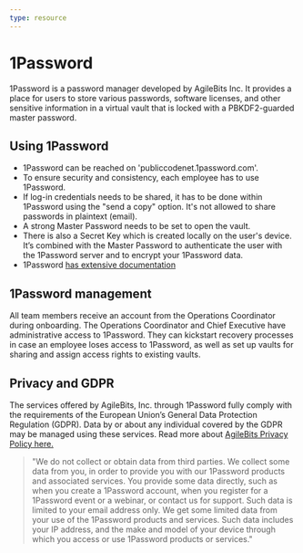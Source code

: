 ```yaml
---
type: resource
---
```


# 1Password

1Password is a password manager developed by AgileBits Inc. It provides a place for users to store various passwords, software licenses, and other sensitive information in a virtual vault that is locked with a PBKDF2-guarded master password.

## Using 1Password

* 1Password can be reached on 'publiccodenet.1password.com'.
* To ensure security and consistency, each employee has to use 1Password.
* If log-in credentials needs to be shared, it has to be done within 1Password using the "send a copy" option. It's not allowed to share passwords in plaintext (email).
* A strong Master Password needs to be set to open the vault.
* There is also a Secret Key which is created locally on the user's device. It’s combined with the Master Password to authenticate the user with the 1Password server and to encrypt your 1Password data.
* 1Password [has extensive documentation](https://support.1password.com/)

## 1Password management

All team members receive an account from the Operations Coordinator during onboarding. The Operations Coordinator and Chief Executive have administrative access to 1Password. They can kickstart recovery processes in case an employee loses access to 1Password, as well as set up vaults for sharing and assign access rights to existing vaults.

## Privacy and GDPR

The services offered by AgileBits, Inc. through 1Password fully comply with the requirements of the European Union’s General Data Protection Regulation (GDPR). Data by or about any individual covered by the GDPR may be managed using these services. Read more about [AgileBits Privacy Policy here.](https://1password.com/legal/privacy/)

> "We do not collect or obtain data from third parties. We collect some data from you, in order to provide you with our 1Password products and associated services. You provide some data directly, such as when you create a 1Password account, when you register for a 1Password event or a webinar, or contact us for support. Such data is limited to your email address only. We get some limited data from your use of the 1Password products and services. Such data includes your IP address, and the make and model of your device through which you access or use 1Password products or services."
